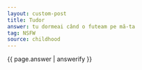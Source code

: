 ```yaml
---
layout: custom-post
title: Tudor
answer: tu dormeai când o futeam pe mă-ta
tag: NSFW
source: childhood
---
```


{{ page.answer | answerify }}

